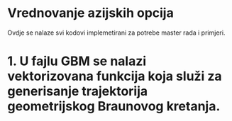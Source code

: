 # Vrednovanje azijskih opcija
Ovdje se nalaze svi kodovi implemetirani za potrebe master rada i primjeri. 


# 1. U fajlu GBM se nalazi vektorizovana funkcija koja služi za generisanje trajektorija geometrijskog Braunovog kretanja.
